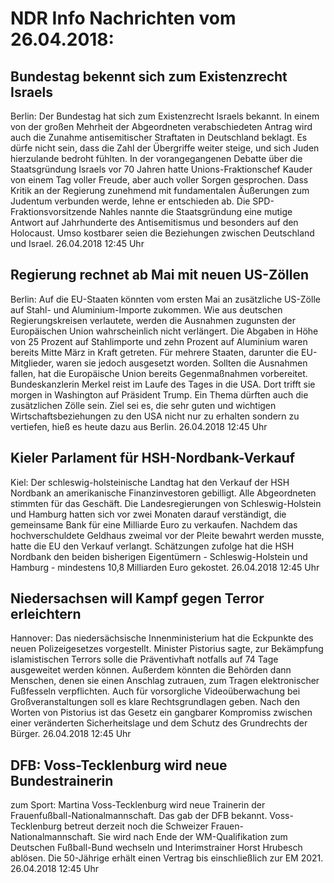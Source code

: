 # NDR Info Nachrichten vom 26.04.2018:


## Bundestag bekennt sich zum Existenzrecht Israels
Berlin: Der Bundestag hat sich zum Existenzrecht Israels bekannt. In einem von der großen Mehrheit der Abgeordneten verabschiedeten Antrag wird auch die Zunahme antisemitischer Straftaten in Deutschland beklagt. Es dürfe nicht sein, dass die Zahl der Übergriffe weiter steige, und sich Juden hierzulande bedroht fühlten. In der vorangegangenen Debatte über die Staatsgründung Israels vor 70 Jahren hatte Unions-Fraktionschef Kauder von einem Tag voller Freude, aber auch voller Sorgen gesprochen. Dass Kritik an der Regierung zunehmend mit fundamentalen Äußerungen zum Judentum verbunden werde, lehne er entschieden ab. Die SPD-Fraktionsvorsitzende Nahles nannte die Staatsgründung eine mutige Antwort auf Jahrhunderte des Antisemitismus und besonders auf den Holocaust. Umso kostbarer seien die Beziehungen zwischen Deutschland und Israel. 26.04.2018 12:45 Uhr 

## Regierung rechnet ab Mai mit neuen US-Zöllen
Berlin: Auf die EU-Staaten könnten vom ersten Mai an zusätzliche US-Zölle auf Stahl- und Aluminium-Importe zukommen. Wie aus deutschen Regierungskreisen verlautete, werden die Ausnahmen zugunsten der Europäischen Union wahrscheinlich nicht verlängert. Die Abgaben in Höhe von 25 Prozent auf Stahlimporte und zehn Prozent auf Aluminium waren bereits Mitte März in Kraft getreten. Für mehrere Staaten, darunter die EU-Mitglieder, waren sie jedoch ausgesetzt worden. Sollten die Ausnahmen fallen, hat die Europäische Union bereits Gegenmaßnahmen vorbereitet. Bundeskanzlerin Merkel reist im Laufe des Tages in die USA. Dort trifft sie morgen in Washington auf Präsident Trump. Ein Thema dürften auch die zusätzlichen Zölle sein. Ziel sei es, die sehr guten und wichtigen Wirtschaftsbeziehungen zu den USA nicht nur zu erhalten sondern zu vertiefen, hieß es heute dazu aus Berlin. 26.04.2018 12:45 Uhr 

## Kieler Parlament für HSH-Nordbank-Verkauf
Kiel: Der schleswig-holsteinische Landtag hat den Verkauf der HSH Nordbank an amerikanische Finanzinvestoren gebilligt. Alle Abgeordneten stimmten für das Geschäft. Die Landesregierungen von Schleswig-Holstein und Hamburg hatten sich vor zwei Monaten darauf verständigt, die gemeinsame Bank für eine Milliarde Euro zu verkaufen. Nachdem das hochverschuldete Geldhaus zweimal vor der Pleite bewahrt werden musste, hatte die EU den Verkauf verlangt. Schätzungen zufolge hat die HSH Nordbank den beiden bisherigen Eigentümern - Schleswig-Holstein und Hamburg - mindestens 10,8 Milliarden Euro gekostet. 26.04.2018 12:45 Uhr 

## Niedersachsen will Kampf gegen Terror erleichtern
Hannover: Das niedersächsische Innenministerium hat die Eckpunkte des neuen Polizeigesetzes vorgestellt. Minister Pistorius sagte, zur Bekämpfung islamistischen Terrors solle die Präventivhaft notfalls auf 74 Tage ausgeweitet werden können. Außerdem könnten die Behörden dann Menschen, denen sie einen Anschlag zutrauen, zum Tragen elektronischer Fußfesseln verpflichten. Auch für vorsorgliche Videoüberwachung bei Großveranstaltungen soll es klare Rechtsgrundlagen geben. Nach den Worten von Pistorius ist das Gesetz ein gangbarer Kompromiss zwischen einer veränderten Sicherheitslage und dem Schutz des Grundrechts der Bürger. 26.04.2018 12:45 Uhr 

## DFB: Voss-Tecklenburg wird neue Bundestrainerin
zum Sport: Martina Voss-Tecklenburg wird neue Trainerin der Frauenfußball-Nationalmannschaft. Das gab der DFB bekannt. Voss-Tecklenburg betreut derzeit noch die Schweizer Frauen-Nationalmannschaft. Sie wird nach Ende der WM-Qualifikation zum Deutschen Fußball-Bund wechseln und Interimstrainer Horst Hrubesch ablösen. Die 50-Jährige erhält einen Vertrag bis einschließlich zur EM 2021. 26.04.2018 12:45 Uhr 
